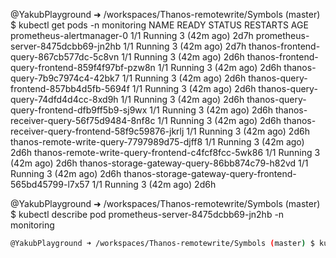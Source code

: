@YakubPlayground ➜ /workspaces/Thanos-remotewrite/Symbols (master) $ kubectl get pods -n monitoring
NAME                                                     READY   STATUS    RESTARTS      AGE
prometheus-alertmanager-0                                1/1     Running   3 (42m ago)   2d7h
prometheus-server-8475dcbb69-jn2hb                       1/1     Running   3 (42m ago)   2d7h
thanos-frontend-query-867cb577dc-5c8vn                   1/1     Running   3 (42m ago)   2d6h
thanos-frontend-query-frontend-859f4f97bf-pzw8n          1/1     Running   3 (42m ago)   2d6h
thanos-query-7b9c7974c4-42bk7                            1/1     Running   3 (42m ago)   2d6h
thanos-query-frontend-857bb4d5fb-5694f                   1/1     Running   3 (42m ago)   2d6h
thanos-query-query-74dfd4d4cc-8xd9h                      1/1     Running   3 (42m ago)   2d6h
thanos-query-query-frontend-dfb9ff5b9-sj9wx              1/1     Running   3 (42m ago)   2d6h
thanos-receiver-query-56f75d9484-8nf8c                   1/1     Running   3 (42m ago)   2d6h
thanos-receiver-query-frontend-58f9c59876-jkrlj          1/1     Running   3 (42m ago)   2d6h
thanos-remote-write-query-7797989d75-djff8               1/1     Running   3 (42m ago)   2d6h
thanos-remote-write-query-frontend-c4fcf8fcc-5wk86       1/1     Running   3 (42m ago)   2d6h
thanos-storage-gateway-query-86bb874c79-h82vd            1/1     Running   3 (42m ago)   2d6h
thanos-storage-gateway-query-frontend-565bd45799-l7x57   1/1     Running   3 (42m ago)   2d6h


@YakubPlayground ➜ /workspaces/Thanos-remotewrite/Symbols (master) $ kubectl describe pod prometheus-server-8475dcbb69-jn2hb -n monitoring


```sh
@YakubPlayground ➜ /workspaces/Thanos-remotewrite/Symbols (master) $ kubectl port-forward prometheus-server-8475dcbb69-jn2hb 9090:9090 -n monitoring
```